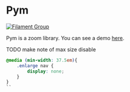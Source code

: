 # Pym

[![Filament Group](http://filamentgroup.com/images/fg-logo-positive-sm-crop.png) ](http://www.filamentgroup.com/)

Pym is a zoom library. You can see a demo [here](https://filamentgroup.github.io/pym/demo).

<!-- ![Build status](https://api.travis-ci.org/filamentgroup/pym.svg) -->

TODO make note of max size disable

```css
@media (min-width: 37.5em){
	.enlarge nav {
		display: none;
	}
}
``
